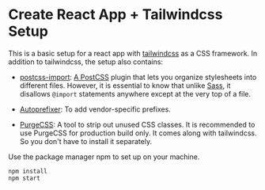 # Create React App + Tailwindcss Setup

This is a basic setup for a react app with [tailwindcss][1] as a CSS framework. In addition to tailwindcss, the setup also contains:

- [postcss-import][2]: [A PostCSS][3] plugin that lets you organize stylesheets into different files. However, it is essential to know that unlike [Sass][4], it disallows ```@import``` statements anywhere except at the very top of a file.

- [Autoprefixer][5]: To add vendor-specific prefixes.

- [PurgeCSS][6]: A tool to strip out unused CSS classes. It is recommended to use PurgeCSS for production build only. It comes along with tailwindcss. So you don't have to install it separately.

Use the package manager npm to set up on your machine.

```
npm install
npm start
```











[1]: https://tailwindcss.com/
[2]: https://github.com/postcss/postcss-import
[3]: https://github.com/postcss/postcss
[4]: https://sass-lang.com/
[5]: https://github.com/postcss/autoprefixer
[6]: https://github.com/FullHuman/purgecss
